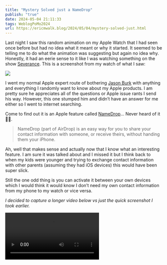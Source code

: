 ```yaml
---
title: "Mystery Solved just a NameDrop"
publish: "true"
date: 2024-05-04 21:11:33
tags: WeblogPoMo2024
url: https://ericmwalk.blog/2024/05/04/mystery-solved-just.html
---
```


Last night I saw this random animation on my Apple Watch that I had seen once before but had no idea what it meant or why it started. It seemed to be telling me to do what the animation was suggesting but again no idea why. Honestly, it had an eerie sense to it like I was watching something on the show [Severance](https://www.themoviedb.org/tv/95396). This is a screenshot from my watch of what I saw:

![](https://ericmwalk.blog/uploads/2024/media.png)

I went my normal Apple expert route of bothering [Jason Burk](https://grepjason.sh) with anything and everything I randomly want to know about my Apple products. I am pretty sure he appreciates all of the questions or Apple issue rants I send his way. However, this one stumped him and didn’t have an answer for me either so I went to internet searching.

Come to find out it is an Apple feature called [NameDrop](https://support.apple.com/en-gb/guide/iphone/iph1b6c664b7/ios)… Never heard of it 🤷‍♂️.

>NameDrop (part of AirDrop) is an easy way for you to share your contact information with someone, or receive theirs, without handing them your iPhone.

Ah, well that makes sense and actually now that I know what an interesting feature. I am sure it was talked about and I missed it but I think back to when my kids were younger and trying to exchange contact information with other parents (assuming they had iOS devices) this would have been super slick.

Still the one odd thing is you can activate it between your own devices which I would think it would know I don’t need my own contact information from my phone to my watch or vice versa.

*I decided to capture a longer video below vs just the quick screenshot I took earlier.*

<video src="https://ericmwalk.blog/uploads/2024/img-8827.mov" controls="controls" preload="metadata"></video>